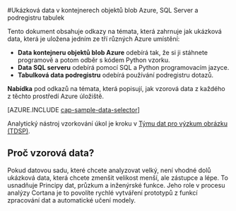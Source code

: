 <properties 
    pageTitle="Ukázková data v kontejnerech objektů blob Azure, SQL Server a podregistru tabulky | Microsoft Azure" 
    description="Návod na zkoumání dat uložených v různých Azure enviromnents." 
    services="machine-learning" 
    documentationCenter="" 
    authors="bradsev" 
    manager="jhubbard" 
    editor="cgronlun" />

<tags 
    ms.service="machine-learning" 
    ms.workload="data-services" 
    ms.tgt_pltfrm="na" 
    ms.devlang="na" 
    ms.topic="article" 
    ms.date="09/19/2016" 
    ms.author="fashah;garye;bradsev" /> 

#<a name="heading"></a>Ukázková data v kontejnerech objektů blob Azure, SQL Server a podregistru tabulek

Tento dokument obsahuje odkazy na témata, která zahrnuje jak ukázková data, která je uložena jedním ze tří různých Azure umístění:

- **Data kontejneru objektů blob Azure** odebírá tak, že si ji stáhnete programově a potom odběr s kódem Python vzorku.
- **Data SQL serveru** odebírá pomocí SQL a Python programovacím jazyce. 
- **Tabulková data podregistru** odebírá používání podregistru dotazů.

**Nabídka** pod odkazů na témata, která popisují, jak vzorová data z každého z těchto prostředí Azure úložiště. 

[AZURE.INCLUDE [cap-sample-data-selector](../../includes/cap-sample-data-selector.md)]

Analytický nástroj vzorkování úkol je kroku v [Týmu dat pro výzkum obrázku (TDSP)](https://azure.microsoft.com/documentation/learning-paths/cortana-analytics-process/).

## <a name="why-sample-data"></a>Proč vzorová data?

Pokud datovou sadu, které chcete analyzovat velký, není vhodné dolů ukázková data, která chcete zmenšit velikost menší, ale zástupce a lépe. To usnadňuje Principy dat, průzkum a inženýrské funkce. Jeho role v procesu analýzy Cortana je to povolíte rychlé vytváření prototypů z funkcí zpracování dat a automatické učení modely.



